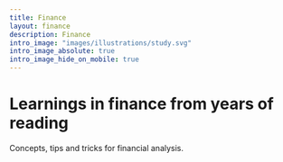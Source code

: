 ```yaml
---
title: Finance
layout: finance
description: Finance
intro_image: "images/illustrations/study.svg"
intro_image_absolute: true
intro_image_hide_on_mobile: true
---
```


# Learnings in finance from years of reading

Concepts, tips and tricks for financial analysis.
